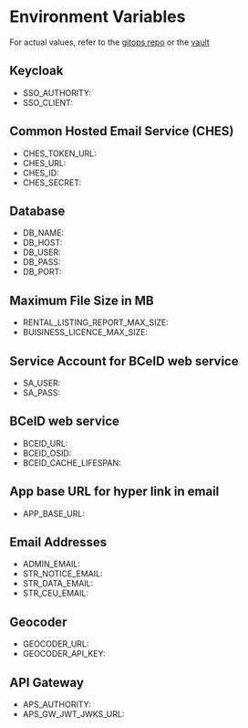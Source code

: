 # Environment Variables

For actual values, refer to the [gitops repo](https://github.com/bcgov-c/tenant-gitops-b0471a/tree/develop/deploy) or the [vault](https://vault.developer.gov.bc.ca/ui/vault/auth?namespace=platform-services&with=oidc)

## Keycloak

* SSO_AUTHORITY:
* SSO_CLIENT:

## Common Hosted Email Service (CHES)

* CHES_TOKEN_URL:
* CHES_URL:
* CHES_ID:
* CHES_SECRET:

## Database

* DB_NAME:
* DB_HOST:
* DB_USER:
* DB_PASS:
* DB_PORT:

## Maximum File Size in MB

* RENTAL_LISTING_REPORT_MAX_SIZE:
* BUISINESS_LICENCE_MAX_SIZE:

## Service Account for BCeID web service

* SA_USER:
* SA_PASS:

## BCeID web service

* BCEID_URL:
* BCEID_OSID:
* BCEID_CACHE_LIFESPAN:

## App base URL for hyper link in email

* APP_BASE_URL:

## Email Addresses

* ADMIN_EMAIL:
* STR_NOTICE_EMAIL:
* STR_DATA_EMAIL:
* STR_CEU_EMAIL:

## Geocoder

* GEOCODER_URL:
* GEOCODER_API_KEY:

## API Gateway

* APS_AUTHORITY:
* APS_GW_JWT_JWKS_URL:
